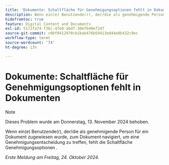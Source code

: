 ```yaml
---
title: 'Dokumente: Schaltfläche für Genehmigungsoptionen fehlt in Dokumenten'
description: Wenn ein(e) Benutzende(r), der/die als genehmigende Person für ein Dokument zugewiesen wurde, zum Dokument navigiert, um eine Genehmigungsentscheidung zu treffen, fehlt die Schaltfläche Genehmigungsoptionen .
hidefromtoc: true
feature: Digital Content and Documents
exl-id: 5172fa74-f3bc-4fe0-abdf-30ef640ef247
source-git-commit: c0bf0412970cb1bab476b59413ed44e0b432c9ec
workflow-type: tm+mt
source-wordcount: '74'
ht-degree: 13%

---
```


# Dokumente: Schaltfläche für Genehmigungsoptionen fehlt in Dokumenten

>[!NOTE]
>
>Dieses Problem wurde am Donnerstag, 13. November 2024 behoben.

Wenn ein(e) Benutzende(r), der/die als genehmigende Person für ein Dokument zugewiesen wurde, zum Dokument navigiert, um eine Genehmigungsentscheidung zu treffen, fehlt die Schaltfläche Genehmigungsoptionen .

_Erste Meldung am Freitag, 24. Oktober 2024._
